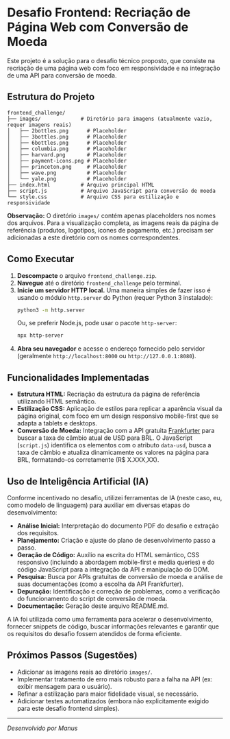 # Desafio Frontend: Recriação de Página Web com Conversão de Moeda

Este projeto é a solução para o desafio técnico proposto, que consiste na recriação de uma página web com foco em responsividade e na integração de uma API para conversão de moeda.

## Estrutura do Projeto

```
frontend_challenge/
├── images/             # Diretório para imagens (atualmente vazio, requer imagens reais)
│   ├── 2bottles.png      # Placeholder
│   ├── 3bottles.png      # Placeholder
│   ├── 6bottles.png      # Placeholder
│   ├── columbia.png      # Placeholder
│   ├── harvard.png       # Placeholder
│   ├── payment-icons.png # Placeholder
│   ├── princeton.png     # Placeholder
│   ├── wave.png          # Placeholder
│   └── yale.png          # Placeholder
├── index.html          # Arquivo principal HTML
├── script.js           # Arquivo JavaScript para conversão de moeda
└── style.css           # Arquivo CSS para estilização e responsividade
```

**Observação:** O diretório `images/` contém apenas placeholders nos nomes dos arquivos. Para a visualização completa, as imagens reais da página de referência (produtos, logotipos, ícones de pagamento, etc.) precisam ser adicionadas a este diretório com os nomes correspondentes.

## Como Executar

1.  **Descompacte** o arquivo `frontend_challenge.zip`.
2.  **Navegue** até o diretório `frontend_challenge` pelo terminal.
3.  **Inicie um servidor HTTP local.** Uma maneira simples de fazer isso é usando o módulo `http.server` do Python (requer Python 3 instalado):
    ```bash
    python3 -m http.server
    ```
    Ou, se preferir Node.js, pode usar o pacote `http-server`:
    ```bash
    npx http-server
    ```
4.  **Abra seu navegador** e acesse o endereço fornecido pelo servidor (geralmente `http://localhost:8000` ou `http://127.0.0.1:8080`).

## Funcionalidades Implementadas

*   **Estrutura HTML:** Recriação da estrutura da página de referência utilizando HTML semântico.
*   **Estilização CSS:** Aplicação de estilos para replicar a aparência visual da página original, com foco em um design responsivo mobile-first que se adapta a tablets e desktops.
*   **Conversão de Moeda:** Integração com a API gratuita [Frankfurter](https://frankfurter.dev/) para buscar a taxa de câmbio atual de USD para BRL. O JavaScript (`script.js`) identifica os elementos com o atributo `data-usd`, busca a taxa de câmbio e atualiza dinamicamente os valores na página para BRL, formatando-os corretamente (R$ X.XXX,XX).

## Uso de Inteligência Artificial (IA)

Conforme incentivado no desafio, utilizei ferramentas de IA (neste caso, eu, como modelo de linguagem) para auxiliar em diversas etapas do desenvolvimento:

*   **Análise Inicial:** Interpretação do documento PDF do desafio e extração dos requisitos.
*   **Planejamento:** Criação e ajuste do plano de desenvolvimento passo a passo.
*   **Geração de Código:** Auxílio na escrita do HTML semântico, CSS responsivo (incluindo a abordagem mobile-first e media queries) e do código JavaScript para a integração da API e manipulação do DOM.
*   **Pesquisa:** Busca por APIs gratuitas de conversão de moeda e análise de suas documentações (como a escolha da API Frankfurter).
*   **Depuração:** Identificação e correção de problemas, como a verificação do funcionamento do script de conversão de moeda.
*   **Documentação:** Geração deste arquivo README.md.

A IA foi utilizada como uma ferramenta para acelerar o desenvolvimento, fornecer snippets de código, buscar informações relevantes e garantir que os requisitos do desafio fossem atendidos de forma eficiente.

## Próximos Passos (Sugestões)

*   Adicionar as imagens reais ao diretório `images/`.
*   Implementar tratamento de erro mais robusto para a falha na API (ex: exibir mensagem para o usuário).
*   Refinar a estilização para maior fidelidade visual, se necessário.
*   Adicionar testes automatizados (embora não explicitamente exigido para este desafio frontend simples).

---
*Desenvolvido por Manus*
